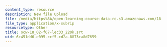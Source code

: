 ```yaml
---
content_type: resource
description: New file Upload
file: /media/https%3A/open-learning-course-data-rc.s3.amazonaws.com/18-02sc-multivariable-calculus-fall-2010/6c451dd6e095ccf5cd2a8873ca8d7659_ocw-18_02-f07-lec33_220k.srt
file_type: application/x-subrip
resourcetype: Other
title: ocw-18_02-f07-lec33_220k.srt
uid: 6c451dd6-e095-ccf5-cd2a-8873ca8d7659
---
```

